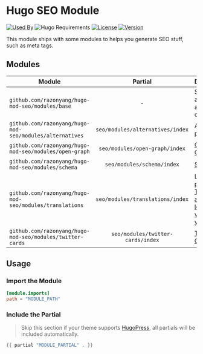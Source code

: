 # Hugo SEO Module

[![Used By](https://img.shields.io/badge/dynamic/json?color=success&label=used+by&query=repositories_humanize&logo=hugo&style=flat-square&url=https://api.razonyang.com/v1/github/dependents/razonyang/hugo-mod-seo)](https://github.com/razonyang/hugo-mod-seo/network/dependents)
![Hugo Requirements](https://img.shields.io/badge/dynamic/json?color=important&label=requirements&query=requirements&logo=hugo&style=flat-square&url=https://api.razonyang.com/v1/hugo/modules/github.com/razonyang/hugo-mod-seo)
[![License](https://img.shields.io/github/license/razonyang/hugo-mod-seo?style=flat-square)](https://github.com/razonyang/hugo-mod-seo/blob/main/LICENSE)
[![Version](https://img.shields.io/github/v/tag/razonyang/hugo-mod-seo?label=version&style=flat-square)](https://github.com/razonyang/hugo-mod-seo/tags)

This module ships with some modules to helps you generate SEO stuff, such as meta tags.

## Modules

| Module                                                    |              Partial              | Description                                                                                                                                                     |
| --------------------------------------------------------- | :-------------------------------: | --------------------------------------------------------------------------------------------------------------------------------------------------------------- |
| `github.com/razonyang/hugo-mod-seo/modules/base`          |                 -                 | Set the `lang` and `dir` attributes on `<html>`.                                                                                                                |
| `github.com/razonyang/hugo-mod-seo/modules/alternatives`  | `seo/modules/alternatives/index`  | Alternative pages.                                                                                                                                              |
| `github.com/razonyang/hugo-mod-seo/modules/open-graph`    |  `seo/modules/open-graph/index`   | [Open Graph](https://ogp.me/).                                                                                                                                  |
| `github.com/razonyang/hugo-mod-seo/modules/schema`        |    `seo/modules/schema/index`     | [Schema](https://schema.org/).                                                                                                                                  |
| `github.com/razonyang/hugo-mod-seo/modules/translations`  | `seo/modules/translations/index`  | Localized pages, see [Tell Google about localized versions of your page](https://developers.google.com/search/docs/specialty/international/localized-versions). |
| `github.com/razonyang/hugo-mod-seo/modules/twitter-cards` | `seo/modules/twitter-cards/index` | [Twitter Card](https://developer.twitter.com/en/docs/twitter-for-websites/cards/overview/abouts-cards).                                                         |

## Usage

### Import the Module

```toml
[module.imports]
path = "MODULE_PATH"
```

### Include the Partial

> Skip this section if your theme supports [HugoPress](https://github.com/razonyang/hugopress), all partials will be included automatically.

```go
{{ partial "MODULE_PARTIAL" . }}
```
